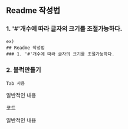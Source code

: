 ## Readme 작성법
### 1. '#'개수에 따라 글자의 크기를 조절가능하다.
```
ex)
## Readme 작성법
### 1. '#'개수에 따라 글자의 크기를 조절가능하다.
```
### 2. 블럭만들기
```
Tab 사용
```
일반적인 내용

  코드
  
일반적인 내용
